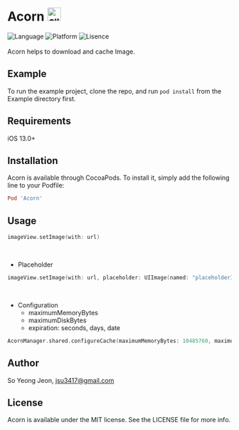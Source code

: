 # Acorn  <img width="30" alt="앱아이콘" src="https://user-images.githubusercontent.com/61855905/190849761-e50c7785-3b92-48f0-9072-cff618def3ae.png"> 

![Language](https://img.shields.io/badge/swift-5.0-orange)
![Platform](https://img.shields.io/badge/platform-ios-lightgray)
![Lisence](https://img.shields.io/badge/license-MIT-green)
<br/><br/>
Acorn helps to download and cache Image.<br/>

## Example
To run the example project, clone the repo, and run `pod install` from the Example directory first.

## Requirements
iOS 13.0+

## Installation
Acorn is available through CocoaPods. To install it, simply add the following line to your Podfile:
```Ruby
Pod 'Acorn'
```

## Usage
```Swift
imageView.setImage(with: url)
```
<br/>

- Placeholder
```Swift
imageView.setImage(with: url, placeholder: UIImage(named: "placeholderImage")
```
<br/>

- Configuration<br/> 
  - maximumMemoryBytes
  - maximumDiskBytes
  - expiration: seconds, days, date
```Swift
AcornManager.shared.configureCache(maximumMemoryBytes: 10485760, maximumDiskBytes: 10485760, expiration: .days(7))
```

## Author
So Yeong Jeon,  jsu3417@gmail.com

## License
Acorn is available under the MIT license. See the LICENSE file for more info.
